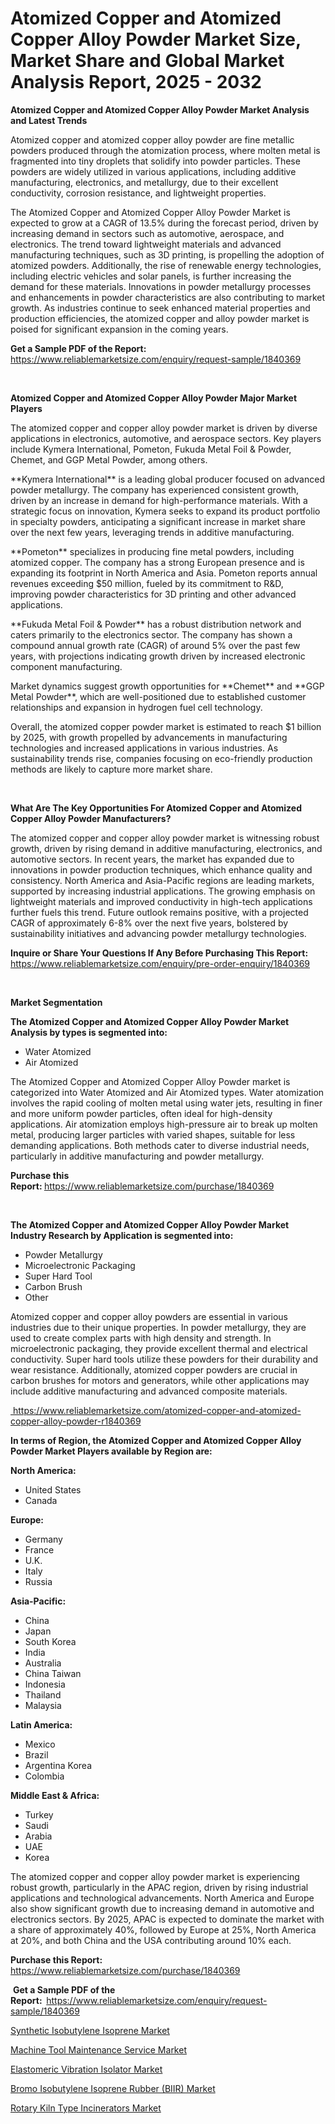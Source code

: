 <p><h1>Atomized Copper and Atomized Copper Alloy Powder Market Size, Market Share and Global Market Analysis Report, 2025 - 2032</h1></p><p><strong>Atomized Copper and Atomized Copper Alloy Powder Market Analysis and Latest Trends</strong></p>
<p><p>Atomized copper and atomized copper alloy powder are fine metallic powders produced through the atomization process, where molten metal is fragmented into tiny droplets that solidify into powder particles. These powders are widely utilized in various applications, including additive manufacturing, electronics, and metallurgy, due to their excellent conductivity, corrosion resistance, and lightweight properties.</p><p>The Atomized Copper and Atomized Copper Alloy Powder Market is expected to grow at a CAGR of 13.5% during the forecast period, driven by increasing demand in sectors such as automotive, aerospace, and electronics. The trend toward lightweight materials and advanced manufacturing techniques, such as 3D printing, is propelling the adoption of atomized powders. Additionally, the rise of renewable energy technologies, including electric vehicles and solar panels, is further increasing the demand for these materials. Innovations in powder metallurgy processes and enhancements in powder characteristics are also contributing to market growth. As industries continue to seek enhanced material properties and production efficiencies, the atomized copper and alloy powder market is poised for significant expansion in the coming years.</p></p>
<p><strong>Get a Sample PDF of the Report:&nbsp;</strong> <a href="https://www.reliablemarketsize.com/enquiry/request-sample/1840369?utm_campaign=2470&utm_medium=2&utm_source=Github&utm_content=ia&utm_term=03042025&utm_id=atomized-copper-and-atomized-copper-alloy-powder">https://www.reliablemarketsize.com/enquiry/request-sample/1840369</a></p>
<p>&nbsp;</p>
<p><strong>Atomized Copper and Atomized Copper Alloy Powder Major Market Players</strong></p>
<p><p>The atomized copper and copper alloy powder market is driven by diverse applications in electronics, automotive, and aerospace sectors. Key players include Kymera International, Pometon, Fukuda Metal Foil & Powder, Chemet, and GGP Metal Powder, among others. </p><p>**Kymera International** is a leading global producer focused on advanced powder metallurgy. The company has experienced consistent growth, driven by an increase in demand for high-performance materials. With a strategic focus on innovation, Kymera seeks to expand its product portfolio in specialty powders, anticipating a significant increase in market share over the next few years, leveraging trends in additive manufacturing.</p><p>**Pometon** specializes in producing fine metal powders, including atomized copper. The company has a strong European presence and is expanding its footprint in North America and Asia. Pometon reports annual revenues exceeding $50 million, fueled by its commitment to R&D, improving powder characteristics for 3D printing and other advanced applications. </p><p>**Fukuda Metal Foil & Powder** has a robust distribution network and caters primarily to the electronics sector. The company has shown a compound annual growth rate (CAGR) of around 5% over the past few years, with projections indicating growth driven by increased electronic component manufacturing. </p><p>Market dynamics suggest growth opportunities for **Chemet** and **GGP Metal Powder**, which are well-positioned due to established customer relationships and expansion in hydrogen fuel cell technology. </p><p>Overall, the atomized copper powder market is estimated to reach $1 billion by 2025, with growth propelled by advancements in manufacturing technologies and increased applications in various industries. As sustainability trends rise, companies focusing on eco-friendly production methods are likely to capture more market share.</p></p>
<p>&nbsp;</p>
<p><strong>What Are The Key Opportunities For Atomized Copper and Atomized Copper Alloy Powder Manufacturers?</strong></p>
<p><p>The atomized copper and copper alloy powder market is witnessing robust growth, driven by rising demand in additive manufacturing, electronics, and automotive sectors. In recent years, the market has expanded due to innovations in powder production techniques, which enhance quality and consistency. North America and Asia-Pacific regions are leading markets, supported by increasing industrial applications. The growing emphasis on lightweight materials and improved conductivity in high-tech applications further fuels this trend. Future outlook remains positive, with a projected CAGR of approximately 6-8% over the next five years, bolstered by sustainability initiatives and advancing powder metallurgy technologies.</p></p>
<p><strong>Inquire or Share Your Questions If Any Before Purchasing This Report:</strong> <a href="https://www.reliablemarketsize.com/enquiry/pre-order-enquiry/1840369?utm_campaign=2470&utm_medium=2&utm_source=Github&utm_content=ia&utm_term=03042025&utm_id=atomized-copper-and-atomized-copper-alloy-powder">https://www.reliablemarketsize.com/enquiry/pre-order-enquiry/1840369</a></p>
<p>&nbsp;</p>
<p><strong>Market Segmentation</strong></p>
<p><strong>The Atomized Copper and Atomized Copper Alloy Powder Market Analysis by types is segmented into:</strong></p>
<p><ul><li>Water Atomized</li><li>Air Atomized</li></ul></p>
<p><p>The Atomized Copper and Atomized Copper Alloy Powder market is categorized into Water Atomized and Air Atomized types. Water atomization involves the rapid cooling of molten metal using water jets, resulting in finer and more uniform powder particles, often ideal for high-density applications. Air atomization employs high-pressure air to break up molten metal, producing larger particles with varied shapes, suitable for less demanding applications. Both methods cater to diverse industrial needs, particularly in additive manufacturing and powder metallurgy.</p></p>
<p><strong>Purchase this Report:&nbsp;</strong><a href="https://www.reliablemarketsize.com/purchase/1840369?utm_campaign=2470&utm_medium=2&utm_source=Github&utm_content=ia&utm_term=03042025&utm_id=atomized-copper-and-atomized-copper-alloy-powder">https://www.reliablemarketsize.com/purchase/1840369</a></p>
<p>&nbsp;</p>
<p><strong>The Atomized Copper and Atomized Copper Alloy Powder Market Industry Research by Application is segmented into:</strong></p>
<p><ul><li>Powder Metallurgy</li><li>Microelectronic Packaging</li><li>Super Hard Tool</li><li>Carbon Brush</li><li>Other</li></ul></p>
<p><p>Atomized copper and copper alloy powders are essential in various industries due to their unique properties. In powder metallurgy, they are used to create complex parts with high density and strength. In microelectronic packaging, they provide excellent thermal and electrical conductivity. Super hard tools utilize these powders for their durability and wear resistance. Additionally, atomized copper powders are crucial in carbon brushes for motors and generators, while other applications may include additive manufacturing and advanced composite materials.</p></p>
<p><a href="https://www.reliablemarketsize.com/atomized-copper-and-atomized-copper-alloy-powder-r1840369?utm_campaign=2470&utm_medium=2&utm_source=Github&utm_content=ia&utm_term=03042025&utm_id=atomized-copper-and-atomized-copper-alloy-powder">&nbsp;https://www.reliablemarketsize.com/atomized-copper-and-atomized-copper-alloy-powder-r1840369</a></p>
<p><strong>In terms of Region, the Atomized Copper and Atomized Copper Alloy Powder Market Players available by Region are:</strong></p>
<p>
    <p> <strong> North America: </strong>
        <ul>
            <li>United States</li>
            <li>Canada</li>
        </ul>
        </p> 
    <p> <strong> Europe: </strong>
        <ul>
            <li>Germany</li>
            <li>France</li>
            <li>U.K.</li>
            <li>Italy</li>
            <li>Russia</li>
        </ul>
        </p> 
    <p> <strong> Asia-Pacific: </strong>
        <ul>
            <li>China</li>
            <li>Japan</li>
            <li>South Korea</li>
            <li>India</li>
            <li>Australia</li>
            <li>China Taiwan</li>
            <li>Indonesia</li>
            <li>Thailand</li>
            <li>Malaysia</li>
        </ul>
        </p> 
    <p> <strong> Latin America: </strong>
        <ul>
            <li>Mexico</li>
            <li>Brazil</li>
            <li>Argentina Korea</li>
            <li>Colombia</li>
        </ul>
        </p> 
    <p> <strong> Middle East & Africa: </strong>
        <ul>
            <li>Turkey</li>
            <li>Saudi</li>
            <li>Arabia</li>
            <li>UAE</li>
            <li>Korea</li>
        </ul>
    </p>
    </p>
<p><p>The atomized copper and copper alloy powder market is experiencing robust growth, particularly in the APAC region, driven by rising industrial applications and technological advancements. North America and Europe also show significant growth due to increasing demand in automotive and electronics sectors. By 2025, APAC is expected to dominate the market with a share of approximately 40%, followed by Europe at 25%, North America at 20%, and both China and the USA contributing around 10% each.</p></p>
<p><strong>Purchase this Report: </strong><a href="https://www.reliablemarketsize.com/purchase/1840369?utm_campaign=2470&utm_medium=2&utm_source=Github&utm_content=ia&utm_term=03042025&utm_id=atomized-copper-and-atomized-copper-alloy-powder">https://www.reliablemarketsize.com/purchase/1840369</a></p>
<p>&nbsp;<strong>Get a Sample PDF of the Report:&nbsp;&nbsp;</strong><a href="https://www.reliablemarketsize.com/enquiry/request-sample/1840369?utm_campaign=2470&utm_medium=2&utm_source=Github&utm_content=ia&utm_term=03042025&utm_id=atomized-copper-and-atomized-copper-alloy-powder">https://www.reliablemarketsize.com/enquiry/request-sample/1840369</a></p>
<p><strong></strong></p>
<p><p><a href="https://github.com/goickpache1m/Market-Research-Report-List-1/blob/main/synthetic-isobutylene-isoprene-market.md?utm_campaign=2470&utm_medium=2&utm_source=Github&utm_content=ia&utm_term=03042025&utm_id=atomized-copper-and-atomized-copper-alloy-powder">Synthetic Isobutylene Isoprene Market</a></p><p><a href="https://www.linkedin.com/pulse/machine-tool-maintenance-service-market-analysis-comprehensive-vxzne?utm_campaign=2470&utm_medium=2&utm_source=Github&utm_content=ia&utm_term=03042025&utm_id=atomized-copper-and-atomized-copper-alloy-powder">Machine Tool Maintenance Service Market</a></p><p><a href="https://www.linkedin.com/pulse/elastomeric-vibration-isolator-market-size-forecast-analysis-7ktde?utm_campaign=2470&utm_medium=2&utm_source=Github&utm_content=ia&utm_term=03042025&utm_id=atomized-copper-and-atomized-copper-alloy-powder">Elastomeric Vibration Isolator Market</a></p><p><a href="https://github.com/smarzkathyb6/Market-Research-Report-List-1/blob/main/bromo-isobutylene-isoprene-rubber-biir-market.md?utm_campaign=2470&utm_medium=2&utm_source=Github&utm_content=ia&utm_term=03042025&utm_id=atomized-copper-and-atomized-copper-alloy-powder">Bromo Isobutylene Isoprene Rubber (BIIR) Market</a></p><p><a href="https://www.linkedin.com/pulse/global-rotary-kiln-type-incinerators-market-analysis-2025-2032-rm4ae?utm_campaign=2470&utm_medium=2&utm_source=Github&utm_content=ia&utm_term=03042025&utm_id=atomized-copper-and-atomized-copper-alloy-powder">Rotary Kiln Type Incinerators Market</a></p></p>